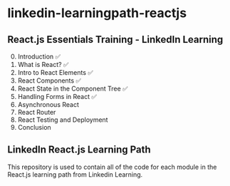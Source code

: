 # linkedin-learningpath-reactjs
## React.js Essentials Training - LinkedIn Learning

0. Introduction ✅
1. What is React? ✅
2. Intro to React Elements ✅
3. React Components ✅
4. React State in the Component Tree ✅
5. Handling Forms in React ✅
6. Asynchronous React 
7. React Router
8. React Testing and Deployment
9. Conclusion

## LinkedIn React.js Learning Path
This repository is used to contain all of the code for each module in the React.js learning path from Linkedin Learning.
